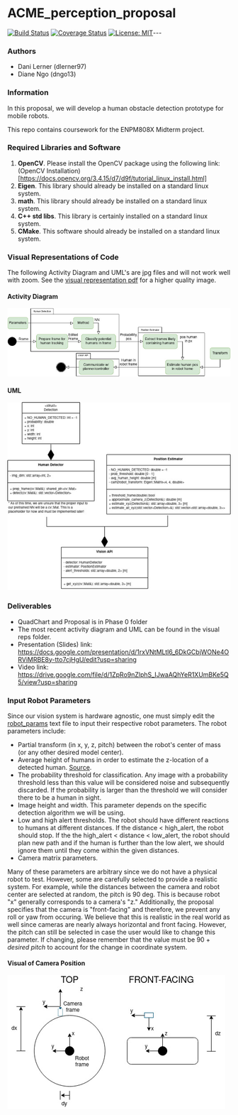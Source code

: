 # ACME_perception_proposal
[![Build Status](https://app.travis-ci.com/dlerner97/ACME_perception_proposal.svg?branch=position_estimator_test)](https://app.travis-ci.com/dlerner97/ACME_perception_proposal)
[![Coverage Status](https://coveralls.io/repos/github/dlerner97/ACME_perception_proposal/badge.svg?branch=main)](https://coveralls.io/github/dlerner97/ACME_perception_proposal?branch=main)
[![License: MIT](https://img.shields.io/badge/License-MIT-blue.svg)](https://opensource.org/licenses/MIT)---

### Authors

- Dani Lerner (dlerner97)
- Diane Ngo (dngo13)

### Information

In this proposal, we will develop a human obstacle detection prototype for mobile robots.

This repo contains coursework for the ENPM808X Midterm project. 

### Required Libraries and Software

  1. **OpenCV**. Please install the OpenCV package using the following link: (OpenCV Installation)[https://docs.opencv.org/3.4.15/d7/d9f/tutorial_linux_install.html]
  2. **Eigen**. This library should already be installed on a standard linux system.
  3. **math**. This library should already be installed on a standard linux system.
  4. **C++ std libs**. This library is certainly installed on a standard linux system.
  5. **CMake**. This software should already be installed on a standard linux system.

### Visual Representations of Code

The following Activity Diagram and UML's are jpg files and will not work well with zoom. See the [visual representation pdf](/visual_reps/activity_and_UML.drawio.pdf) for a higher quality image.

#### Activity Diagram

![Original activity diagram of the perception stack.](/visual_reps/activity_diagram.jpg?raw=true "Activity Diagram")

#### UML

![Original UML of the perception stack.](/visual_reps/UML.jpg?raw=true "UML")

### Deliverables

- QuadChart and Proposal is in Phase 0 folder
- The most recent activity diagram and UML can be found in the visual reps folder.
- Presentation (Slides) link: https://docs.google.com/presentation/d/1rxVNtMLtl6_6DkGCbjWONe4ORViMRBE8y-tto7cjHgU/edit?usp=sharing
- Video link: https://drive.google.com/file/d/1ZpRo9nZlphS_IJwaAQhYeR1XUmBKe5Q5/view?usp=sharing

### Input Robot Parameters

Since our vision system is hardware agnostic, one must simply edit the [robot_params](/robot_params/robot_params.txt) text file to input their respective robot parameters. The robot parameters include: 
- Partial transform (in x, y, z, pitch) between the robot's center of mass (or any other desired model center). 
- Average height of humans in order to estimate the z-location of a detected human. [Source](https://www.worlddata.info/average-bodyheight.php).
- The probability threshold for classification. Any image with a probability threshold less than this value will be considered noise and subsequently discarded. If the probability is larger than the threshold we will consider there to be a human in sight.
- Image height and width. This parameter depends on the specific detection algorithm we will be using. 
- Low and high alert thresholds. The robot should have different reactions to humans at different distances. If the distance < high_alert, the robot should stop. If the the high_alert < distance < low_alert, the robot should plan new path and if the human is further than the low alert, we should ignore them until they come within the given distances.
- Camera matrix parameters.
    
Many of these parameters are arbitrary since we do not have a physical robot to test. However, some are carefully selected to provide a realistic system. For example, while the distances between the camera and robot center are selected at random, the pitch is 90 deg. This is because robot "x" generally corresponds to a camera's "z." Additionally, the proposal specifies that the camera is "front-facing" and therefore, we prevent any roll or yaw from occuring. We believe that this is realistic in the real world as well since cameras are nearly always horizontal and front facing. However, the pitch can still be selected in case the user would like to change this parameter. If changing, please remember that the value must be 90 + *desired pitch* to account for the change in coordinate system.

#### Visual of Camera Position

![Camera Position visual](/visual_reps/Physical_Robot.jpg?raw=true "Camera Position")
